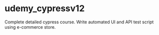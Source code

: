 # udemy_cypressv12
Complete detailed cypress course. Write automated UI and API test script using e-commerce store.
